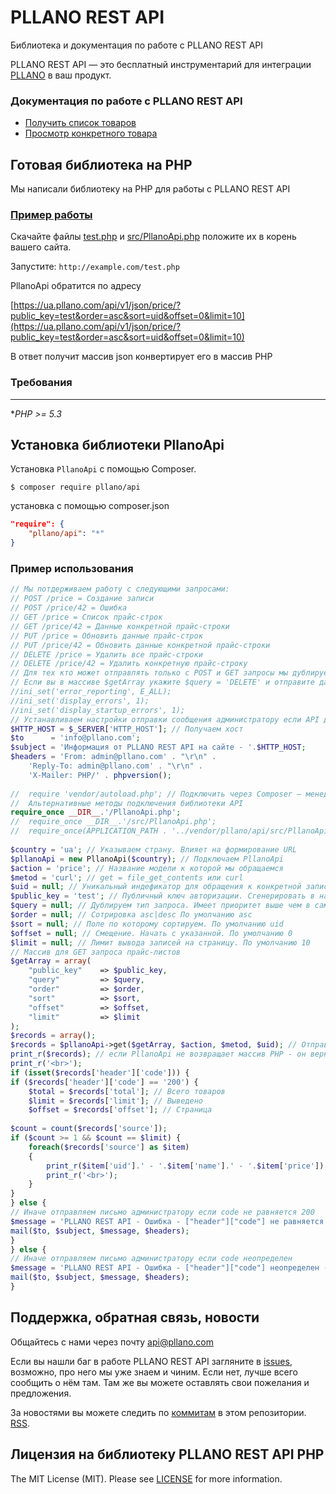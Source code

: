 # PLLANO REST API

Библиотека и документация по работе с PLLANO REST API

PLLANO REST API — это бесплатный инструментарий для интеграции [PLLANO](https://ua.pllano.com/) в ваш продукт.

<a name="general"></a>
### Документация по работе с PLLANO REST API

* [Получить список товаров](docs/price.md)
* [Просмотр конкретного товара](docs/price.md#item)

<a name="php"></a>
## Готовая библиотека на PHP

Мы написали библиотеку на PHP для работы с PLLANO REST API

### [Пример работы](test.php)

Скачайте файлы [test.php](test.php) и [src/PllanoApi.php](src/PllanoApi.php) положите их в корень вашего сайта.

Запустите: `http://example.com/test.php`

PllanoApi обратится по адресу 

[https://ua.pllano.com/api/v1/json/price/?public_key=test&order=asc&sort=uid&offset=0&limit=10](https://ua.pllano.com/api/v1/json/price/?public_key=test&order=asc&sort=uid&offset=0&limit=10)

В ответ получит массив json конвертирует его в массив PHP

<a name="composer"></a>
### Требования
-------
 **PHP >= 5.3*

Установка библиотеки PllanoApi
-------

Установка `PllanoApi` с помощью Composer.

```
$ composer require pllano/api
```

установка с помощью composer.json

``` json
"require": {
	"pllano/api": "*"
}
```
<a name="test"></a>
### Пример использования

``` php
// Мы потдерживаем работу с следующими запросами: 
// POST /price = Создание записи 
// POST /price/42 = Ошибка
// GET /price = Список прайс-строк
// GET /price/42 = Данные конкретной прайс-строки
// PUT /price = Обновить данные прайс-строк
// PUT /price/42 = Обновить данные конкретной прайс-строки
// DELETE /price = Удалить все прайс-строки
// DELETE /price/42 = Удалить конкретную прайс-строку
// Для тех кто может отправлять только с POST и GET запросы мы дублируем тип запроса в параметре $query
// Если вы в массиве $getArray укажите $query = 'DELETE' и отправите данные в POST запросе $pllanoApi->post($action, $getArray, $uid); данные будут удалены.
//ini_set('error_reporting', E_ALL);
//ini_set('display_errors', 1);
//ini_set('display_startup_errors', 1);
// Устанавливаем настройки отправки сообщения администратору если API даст ошибку
$HTTP_HOST = $_SERVER['HTTP_HOST']; // Получаем хост
$to      = 'info@pllano.com';
$subject = 'Информация от PLLANO REST API на сайте - '.$HTTP_HOST;
$headers = 'From: admin@pllano.com' . "\r\n" .
    'Reply-To: admin@pllano.com' . "\r\n" .
    'X-Mailer: PHP/' . phpversion();
	
//	require 'vendor/autoload.php'; // Подключить через Composer — менеджер зависимостей для PHP
//	Альтернативные методы подключения библиотеки API
require_once __DIR__.'/PllanoApi.php';
//	require_once __DIR__.'/src/PllanoApi.php';
//	require_once(APPLICATION_PATH . '../vendor/pllano/api/src/PllanoApi.php');
	
$country = 'ua'; // Указываем страну. Влияет на формирование URL
$pllanoApi = new PllanoApi($country); // Подключаем PllanoApi
$action = 'price'; // Название модели к которой мы обращаемся
$metod = 'curl'; // get = file_get_contents или curl
$uid = null; // Уникальный индефикатор для обращения к конкретной записи (Например по конкретному заказу). Если пусто выводим список.
$public_key = 'test'; // Публичный ключ авторизации. Сгенерировать в настройках API каждого магазина. По умолчанию test для настройки API
$query = null; // Дублируем тип запроса. Имеет приоритет выше чем в самом запросе.
$order = null; // Сотрировка asc|desc По умолчанию asc
$sort = null; // Поле по которому сортируем. По умолчанию uid
$offset = null; // Смещение. Начать с указанной. По умолчанию 0
$limit = null; // Лимит вывода записей на страницу. По умолчанию 10
// Массив для GET запроса прайс-листов
$getArray = array(
	"public_key"	=> $public_key,
	"query"			=> $query,
	"order"			=> $order,
	"sort"			=> $sort,
	"offset"		=> $offset,
	"limit"			=> $limit
);
$records = array();
$records = $pllanoApi->get($getArray, $action, $metod, $uid); // Отправляем GET запрос. В ответ получаем PHP массив с данными.
print_r($records); // если PllanoApi не возвращает массив PHP - он вернет описание ошибки
print_r('<br>');
if (isset($records['header']['code'])) {
if ($records['header']['code'] == '200') {
	$total = $records['total']; // Всего товаров
	$limit = $records['limit']; // Выведено
	$offset = $records['offset']; // Страница
	
$count = count($records['source']);
if ($count >= 1 && $count == $limit) {
	foreach($records['source'] as $item)
	{
		print_r($item['uid'].' - '.$item['name'].' - '.$item['price']);
		print_r('<br>');
	}
}
} else {
// Иначе отправляем письмо администратору если code не равняется 200
$message = 'PLLANO REST API - Ошибка - ["header"]["code"] не равняется 200 - на сайте: '.$HTTP_HOST;
mail($to, $subject, $message, $headers);
}
} else {
// Иначе отправляем письмо администратору если code неопределен
$message = 'PLLANO REST API - Ошибка - ["header"]["code"] неопределен - на сайте: '.$HTTP_HOST;
mail($to, $subject, $message, $headers);
}
```

<a name="feedback"></a>
## Поддержка, обратная связь, новости

Общайтесь с нами через почту api@pllano.com

Если вы нашли баг в работе PLLANO REST API загляните в
[issues](https://github.com/pllano/api/issues), возможно, про него мы уже знаем и
чиним. Если нет, лучше всего сообщить о нём там. Там же вы можете оставлять свои
пожелания и предложения.

За новостями вы можете следить по
[коммитам](https://github.com/pllano/api/commits/master) в этом репозитории.
[RSS](https://github.com/pllano/api/commits/master.atom).

Лицензия на библиотеку PLLANO REST API PHP
-------

The MIT License (MIT). Please see [LICENSE](LICENSE.md) for more information.
